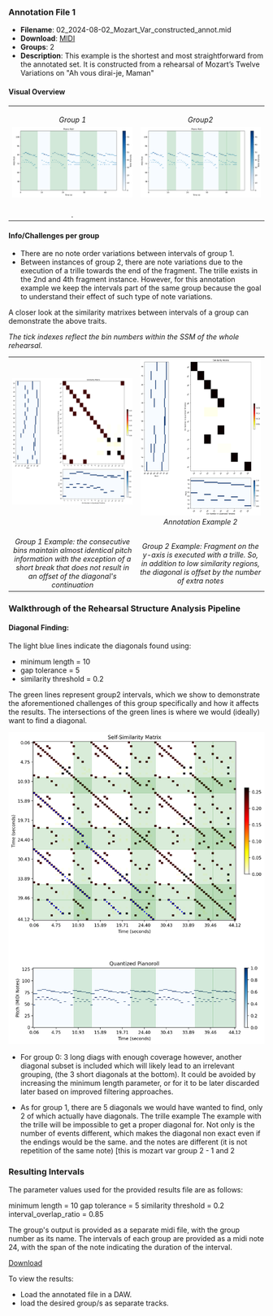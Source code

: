 
### Annotation File 1
- **Filename**: 02_2024-08-02_Mozart_Var_constructed_annot.mid
- **Download**: [MIDI](./annotated_files/02_2024-08-02_Mozart_Var/02_2024-08-02_Mozart_Var_constructed_annot.mid)
- **Groups**: 2
- **Description**:
This example is the shortest and most straightforward from the annotated set. It is constructed from a rehearsal of Mozart’s Twelve
Variations on "Ah vous dirai-je, Maman"

#### Visual Overview

<table>
  <tr>
    <td align="center" width="50%">
      <a href="">
        <img src="" width="500px" alt="">
      </a>
      <br>
      <em>Group 1</em>
    </td>
    <td align="center" width="50%">
      <a href="">
        <img src="" width="500px" alt="">
      </a>
      <br>
      <em>Group2</em>
    </td>
  </tr>
  <tr>
    <td align="center" width="50%">
      <a href="">
        <img src="Rehearsal_Structure_Analysis/figures/mozart_var/mozart_var_group1.png"width="500px" alt="">
      </a>
      <br>
      <em></em>
    </td>
    <td align="center" width="50%">
      <a href="">
        <img src="Rehearsal_Structure_Analysis/figures/mozart_var/mozart_var_group2.png" width="500px" alt="">
      </a>
      <br>
      <em></em>
    </td>
  </tr>
  <tr>
    <td align="center" width="50%">
      <a href="">
        <img src="" width="500px" alt="">
      </a>
      <br>
      <em>.</em>
    </td>
    <td align="center" width="50%">
      <a href="">
        <img src="" width="500px" alt="">
      </a>
      <br>
      <em></em>
    </td>
  
</table>

#### Info/Challenges per group
- There are no note order variations between intervals of group 1.
- Between instances of group 2, there are note variations due to the execution of a trille towards the end of the fragment. The trille exists in the 2nd and 4th fragment instance. However, for this annotation example we keep the intervals part of the same group because the goal to understand their effect of such type of note variations.

A closer look at the similarity matrixes between intervals of a group can demonstrate the above traits.


*The tick indexes reflect the bin numbers within the SSM of the whole rehearsal.*

<table>
  <tr>
    <td align="center" width="50%">
      <a href="Rehearsal_Structure_Analysis/figures/mozart_var/mozart_var_group1_intcomb1.png">
        <img src="Rehearsal_Structure_Analysis/figures/mozart_var/mozart_var_group1_intcomb1.png" width="250px" alt="Annotation Example 1">
      </a>
      <br>
      <em></em>
    </td>
    <td align="center" width="50%">
      <a href="Rehearsal_Structure_Analysis/figures/mozart_var/mozart_var_group2_intcomb0.png">
        <img src="Rehearsal_Structure_Analysis/figures/mozart_var/mozart_var_group2_intcomb0.png" width="250px" alt="Annotation Example 2">
      </a>
      <br>
      <em>Annotation Example 2</em>
    </td>
  </tr>
    <tr>
    <td align="center" width="50%">
      <a href="">
        <img src="" width="250px" alt="">
      </a>
      <br>
      <em>Group 1 Example: the consecutive bins maintain almost identical pitch information with the exception of a short break that does not result in an offset of the diagonal's continuation </em>
    </td>
    <td align="center" width="50%">
      <a href="">
        <img src="" width="250px" alt="">
      </a>
      <br>
      <em>Group 2 Example: Fragment on the y-axis is executed with a trille. So, in addition to low similarity regions, the diagonal is offset by the number of extra notes </em>
    </td>
  </tr>
</table>

### Walkthrough of the Rehearsal Structure Analysis Pipeline

#### Diagonal Finding:

The light blue lines indicate the diagonals found using:
- minimum length = 10
- gap tolerance = 5
- similarity threshold = 0.2

The green lines represent group2 intervals, which we show to demonstrate the aforementioned challenges of this group specifically and how it affects the results. The intersections of the green lines is where we would (ideally) want to find a diagonal.

![preview](Rehearsal_Structure_Analysis/figures/mozart_var/mozart_var_diagonalsearch_group2annot_10_0-2_5.png)


- For group 0:
3 long diags with enough coverage 
however, another diagonal subset is included which will likely lead to an irrelevant grouping, (the 3 short diagonals at the bottom). 
It could be avoided by increasing the minimum length parameter, or for it to be later discarded later based on improved filtering approaches. 

- As for group 1, there are 5 diagonals we would have wanted to find, only 2 of which actually have diagonals. The trille example
The example with the trille will be impossible to get a proper diagonal for. Not only is the number of events different, which makes the diagonal non exact even if the endings would be the same. and the notes are different (it is not repetition of the same note) [this is mozart var group 2 - 1 and 2

### Resulting Intervals

The parameter values used for the provided results file are as follows:

minimum length = 10
gap tolerance = 5
similarity threshold = 0.2
interval_overlap_ratio = 0.85

The group's output is provided as a separate midi file, with the group number as its name. The intervals of each group are provided as a midi note 24, with the span of the note indicating the duration of the interval.

[Download](Rehearsal_Structure_Analysis/annotated_files/02_2024-08-02_Mozart_Var/results/10_0-2_5.zip)

To view the results:
- Load the annotated file in a DAW.
- load the desired group/s as separate tracks.

